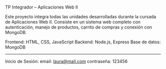 TP Integrador – Aplicaciones Web II

Este proyecto integra todas las unidades desarrolladas durante la cursada de Aplicaciones Web II. 
Consiste en un sistema web completo con autenticación, manejo de productos, carrito de compras y conexión con MongoDB.

Frontend: HTML, CSS, JavaScript
Backend: Node.js, Express
Base de datos: MongoDB

---------------------------------------------

Inicio de Sesión:
email: laura@mail.com
contraseña: 123456
